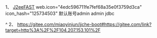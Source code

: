 
1、
[J2eeFAST](https://demo.j2eefast.com/fast/login#)
web.icon="4edc596711fe7fef68a35e0f3759d3ca"
icon_hash="125734503"
默认账号admin admin
jdbc


^
2、
<https://gitee.com/miaoyinjun/jjche-boot#https://gitee.com/link?target=http%3A%2F%2F104.207.153.101%2F>
